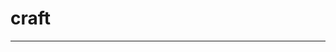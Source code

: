 <!-- This file is safe to edit. Once it exists it will not be overwritten. -->

# craft <!-- omit in toc -->

<p align="center">
</p>

---